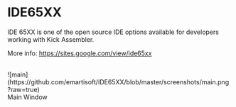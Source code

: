 # IDE65XX
IDE 65XX is one of the open source IDE options available for developers working with Kick Assembler.

More info: https://sites.google.com/view/ide65xx

<br>
![main](https://github.com/emartisoft/IDE65XX/blob/master/screenshots/main.png?raw=true)
<br>Main Window<br><br>
